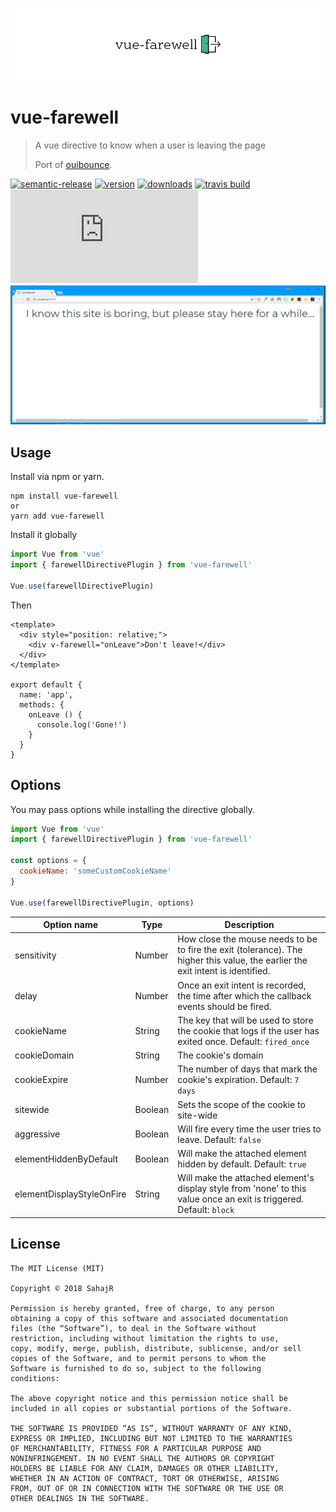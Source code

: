 ![alt text](assets/logo.png "Demo GIF")
# vue-farewell
> A vue directive to know when a user is leaving the page
>
> Port of [ouibounce](https://github.com/carlsednaoui/ouibounce).

[![semantic-release](https://img.shields.io/badge/%20%20%F0%9F%93%A6%F0%9F%9A%80-semantic--release-e10079.svg?style=flat-square)](https://github.com/semantic-release/semantic-release)
[![version](https://img.shields.io/npm/v/vue-farewell.svg?style=flat-square)](http://npm.im/vue-farewell)
[![downloads](https://img.shields.io/npm/dm/vue-farewell.svg?style=flat-square)](http://npm-stat.com/charts.html?package=vue-farewell&from=2018-01-16)
[![travis build](https://img.shields.io/travis/SahajR/pokemon-names-and-types.svg?style=flat-square)](https://travis-ci.org/SahajR/vue-farewell)
[![size](http://img.badgesize.io/SahajR/vue-farewell/master/dist/lib/vue-farewell.min.js?compression=gzip&style=flat-square&label=only)](dist/lib/vue-farewell.min.js)
![alt text](assets/demo.gif "Demo GIF")

## Usage
Install via npm or yarn.
```
npm install vue-farewell
or
yarn add vue-farewell
```
Install it globally
```js
import Vue from 'vue'
import { farewellDirectivePlugin } from 'vue-farewell'

Vue.use(farewellDirectivePlugin)
```
Then

```vue
<template>
  <div style="position: relative;">
    <div v-farewell="onLeave">Don't leave!</div>
  </div>
</template>

export default {
  name: 'app',
  methods: {
    onLeave () {
      console.log('Gone!')
    }
  }
}
```

## Options
You may pass options while installing the directive globally.
```js
import Vue from 'vue'
import { farewellDirectivePlugin } from 'vue-farewell'

const options = {
  cookieName: 'someCustomCookieName'
}

Vue.use(farewellDirectivePlugin, options)
```

| Option name | Type | Description |
| ------ | ------ | ------ |
| sensitivity | Number | How close the mouse needs to be to fire the exit (tolerance). The higher this value, the earlier the exit intent is identified. |
| delay | Number | Once an exit intent is recorded, the time after which the callback events should be fired. |
| cookieName | String | The key that will be used to store the cookie that logs if the user has exited once. Default: `fired_once` |
| cookieDomain | String | The cookie's domain |
| cookieExpire | Number | The number of days that mark the cookie's expiration. Default: `7 days` |
| sitewide | Boolean | Sets the scope of the cookie to site-wide |
| aggressive | Boolean | Will fire every time the user tries to leave. Default: `false` |
| elementHiddenByDefault | Boolean | Will make the attached element hidden by default. Default: `true` |
| elementDisplayStyleOnFire | String | Will make the attached element's display style from 'none' to this value once an exit is triggered. Default: `block` |


## License
```
The MIT License (MIT)

Copyright © 2018 SahajR

Permission is hereby granted, free of charge, to any person
obtaining a copy of this software and associated documentation
files (the “Software”), to deal in the Software without
restriction, including without limitation the rights to use,
copy, modify, merge, publish, distribute, sublicense, and/or sell
copies of the Software, and to permit persons to whom the
Software is furnished to do so, subject to the following
conditions:

The above copyright notice and this permission notice shall be
included in all copies or substantial portions of the Software.

THE SOFTWARE IS PROVIDED “AS IS”, WITHOUT WARRANTY OF ANY KIND,
EXPRESS OR IMPLIED, INCLUDING BUT NOT LIMITED TO THE WARRANTIES
OF MERCHANTABILITY, FITNESS FOR A PARTICULAR PURPOSE AND
NONINFRINGEMENT. IN NO EVENT SHALL THE AUTHORS OR COPYRIGHT
HOLDERS BE LIABLE FOR ANY CLAIM, DAMAGES OR OTHER LIABILITY,
WHETHER IN AN ACTION OF CONTRACT, TORT OR OTHERWISE, ARISING
FROM, OUT OF OR IN CONNECTION WITH THE SOFTWARE OR THE USE OR
OTHER DEALINGS IN THE SOFTWARE.
```
